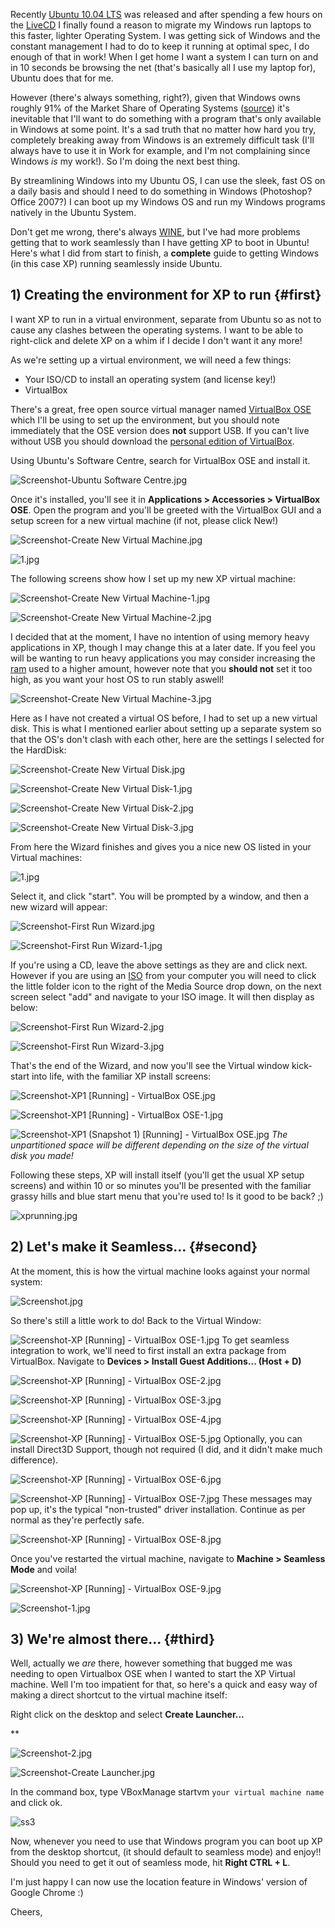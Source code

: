 <!---
title: "Streamline XP into Ubuntu"
date: "2010-05-17"
categories:
  - "guides"
tags:
  - "seamless-integration"
  - "ubuntu"
  - "virtualbox"
  - "xp"
--->

Recently [Ubuntu 10.04 LTS](http://www.ubuntu.com/products/whatisubuntu/1004features) was released and after spending a few hours on the [LiveCD](https://ubuntu.com/download) I finally found a reason to migrate my Windows run laptops to this faster, lighter Operating System. I was getting sick of Windows and the constant management I had to do to keep it running at optimal spec, I do enough of that in work! When I get home I want a system I can turn on and in 10 seconds be browsing the net (that's basically all I use my laptop for), Ubuntu does that for me.

However (there's always something, right?), given that Windows owns roughly 91% of the Market Share of Operating Systems ([source](http://en.wikipedia.org/wiki/Microsoft_Windows)) it's inevitable that I'll want to do something with a program that's only available in Windows at some point. It's a sad truth that no matter how hard you try, completely breaking away from Windows is an extremely difficult task (I'll always have to use it in Work for example, and I'm not complaining since Windows _is_ my work!). So I'm doing the next best thing.

By streamlining Windows into my Ubuntu OS, I can use the sleek, fast OS on a daily basis and should I need to do something in Windows (Photoshop? Office 2007?) I can boot up my Windows OS and run my Windows programs natively in the Ubuntu System.

Don't get me wrong, there's always [WINE](https://help.ubuntu.com/community/Wine), but I've had more problems getting that to work seamlessly than I have getting XP to boot in Ubuntu! Here's what I did from start to finish, a **complete** guide to getting Windows (in this case XP) running seamlessly inside Ubuntu.

## 1) Creating the environment for XP to run {#first}

I want XP to run in a virtual environment, separate from Ubuntu so as not to cause any clashes between the operating systems. I want to be able to right-click and delete XP on a whim if I decide I don't want it any more!

As we're setting up a virtual environment, we will need a few things:

- Your ISO/CD to install an operating system (and license key!)
- VirtualBox

There's a great, free open source virtual manager named [VirtualBox OSE](http://www.virtualbox.org/wiki/Downloads) which I'll be using to set up the environment, but you should note immediately that the OSE version does **not** support USB. If you can't live without USB you should download the [personal edition of VirtualBox](http://www.virtualbox.org/wiki/Downloads).

Using Ubuntu's Software Centre, search for VirtualBox OSE and install it.

![Screenshot-Ubuntu Software Centre.jpg](http://lh5.ggpht.com/_XtX1xEyLe2k/S_EHqxe4BqI/AAAAAAAAFBY/GacVKPuoULw/Screenshot-Ubuntu%20Software%20Centre.jpg?imgmax=576)

Once it's installed, you'll see it in **Applications > Accessories > VirtualBox OSE**. Open the program and you'll be greeted with the VirtualBox GUI and a setup screen for a new virtual machine (if not, please click New!)

![Screenshot-Create New Virtual Machine.jpg](http://lh5.ggpht.com/_XtX1xEyLe2k/S_EHlIm3FcI/AAAAAAAAFAw/iKQm3XFS5GA/Screenshot-Create%20New%20Virtual%20Machine.jpg?imgmax=576)

![1.jpg](http://lh6.ggpht.com/_XtX1xEyLe2k/S_EHk0OFTGI/AAAAAAAAFAs/l5x57MfqqoE/1.jpg?imgmax=576)

The following screens show how I set up my new XP virtual machine:

![Screenshot-Create New Virtual Machine-1.jpg](http://lh3.ggpht.com/_XtX1xEyLe2k/S_EHlgT70pI/AAAAAAAAFA0/tcRkcJf1uGc/Screenshot-Create%20New%20Virtual%20Machine-1.jpg?imgmax=576)

![Screenshot-Create New Virtual Machine-2.jpg](http://lh3.ggpht.com/_XtX1xEyLe2k/S_EHmErhuyI/AAAAAAAAFA4/uaORPu69m6U/Screenshot-Create%20New%20Virtual%20Machine-2.jpg?imgmax=576)

I decided that at the moment, I have no intention of using memory heavy applications in XP, though I may change this at a later date. If you feel you will be wanting to run heavy applications you may consider increasing the [ram](http://en.wikipedia.org/wiki/Random-access_memory) used to a higher amount, however note that you **should not** set it too high, as you want your host OS to run stably aswell!

![Screenshot-Create New Virtual Machine-3.jpg](http://lh6.ggpht.com/_XtX1xEyLe2k/S_EHmv9i7PI/AAAAAAAAFA8/yZ3lfpUkCog/Screenshot-Create%20New%20Virtual%20Machine-3.jpg?imgmax=576)

Here as I have not created a virtual OS before, I had to set up a new virtual disk. This is what I mentioned earlier about setting up a separate system so that the OS's don't clash with each other, here are the settings I selected for the HardDisk:

![Screenshot-Create New Virtual Disk.jpg](http://lh3.ggpht.com/_XtX1xEyLe2k/S_EHnM8lYII/AAAAAAAAFBA/P08WLalj3W8/Screenshot-Create%20New%20Virtual%20Disk.jpg?imgmax=576)

![Screenshot-Create New Virtual Disk-1.jpg](http://lh5.ggpht.com/_XtX1xEyLe2k/S_EHnhbZsxI/AAAAAAAAFBE/p7K5SQt-GC4/Screenshot-Create%20New%20Virtual%20Disk-1.jpg?imgmax=576)

![Screenshot-Create New Virtual Disk-2.jpg](http://lh4.ggpht.com/_XtX1xEyLe2k/S_EHoAXaT3I/AAAAAAAAFBI/_jB_TJwrc6A/Screenshot-Create%20New%20Virtual%20Disk-2.jpg?imgmax=576)

![Screenshot-Create New Virtual Disk-3.jpg](http://lh6.ggpht.com/_XtX1xEyLe2k/S_EHpI-o8CI/AAAAAAAAFBM/NYwfbxwZJoU/Screenshot-Create%20New%20Virtual%20Disk-3.jpg?imgmax=576)

From here the Wizard finishes and gives you a nice new OS listed in your Virtual machines:

![1.jpg](http://lh6.ggpht.com/_XtX1xEyLe2k/S_EHk0OFTGI/AAAAAAAAFAs/l5x57MfqqoE/1.jpg?imgmax=576)

Select it, and click "start". You will be prompted by a window, and then a new wizard will appear:

![Screenshot-First Run Wizard.jpg](http://lh4.ggpht.com/_XtX1xEyLe2k/S_EPaYUttXI/AAAAAAAAFBc/4QeCe4d_bj4/Screenshot-First%20Run%20Wizard.jpg?imgmax=576)

![Screenshot-First Run Wizard-1.jpg](http://lh5.ggpht.com/_XtX1xEyLe2k/S_EPdFWX42I/AAAAAAAAFBg/a4iaoyb2QF0/Screenshot-First%20Run%20Wizard-1.jpg?imgmax=576)

If you're using a CD, leave the above settings as they are and click next. However if you are using an [ISO](http://en.wikipedia.org/wiki/ISO_image) from your computer you will need to click the little folder icon to the right of the Media Source drop down, on the next screen select "add" and navigate to your ISO image. It will then display as below:

![Screenshot-First Run Wizard-2.jpg](http://lh3.ggpht.com/_XtX1xEyLe2k/S_EPiGo9EwI/AAAAAAAAFBk/CsybS1tB4rc/Screenshot-First%20Run%20Wizard-2.jpg?imgmax=576)

![Screenshot-First Run Wizard-3.jpg](http://lh6.ggpht.com/_XtX1xEyLe2k/S_EPlF3wFvI/AAAAAAAAFBo/WdVjv8NykbE/Screenshot-First%20Run%20Wizard-3.jpg?imgmax=576)

That's the end of the Wizard, and now you'll see the Virtual window kick-start into life, with the familiar XP install screens:

![Screenshot-XP1 [Running] - VirtualBox OSE.jpg](http://lh4.ggpht.com/_XtX1xEyLe2k/S_EP4d59pTI/AAAAAAAAFBw/afUOmxGmsmg/Screenshot-XP1%20%5BRunning%5D%20-%20VirtualBox%20OSE.jpg?imgmax=576)

![Screenshot-XP1 [Running] - VirtualBox OSE-1.jpg](http://lh6.ggpht.com/_XtX1xEyLe2k/S_EQAOiUqWI/AAAAAAAAFB0/bFHMbbkPCdM/Screenshot-XP1%20%5BRunning%5D%20-%20VirtualBox%20OSE-1.jpg?imgmax=576)

![Screenshot-XP1 (Snapshot 1) [Running] - VirtualBox OSE.jpg](http://lh5.ggpht.com/_XtX1xEyLe2k/S_EQQhrFR8I/AAAAAAAAFB4/9imRSDp6U8w/Screenshot-XP1%20%28Snapshot%201%29%20%5BRunning%5D%20-%20VirtualBox%20OSE.jpg?imgmax=576) _The unpartitioned space will be different depending on the size of the virtual disk you made!_

Following these steps, XP will install itself (you'll get the usual XP setup screens) and within 10 or so minutes you'll be presented with the familiar grassy hills and blue start menu that you're used to! Is it good to be back? ;)

![xprunning.jpg](http://lh4.ggpht.com/_XtX1xEyLe2k/S_EU7H1abQI/AAAAAAAAFCM/VDJRRMCauok/xprunning.jpg?imgmax=576)

## 2) Let's make it Seamless... {#second}

At the moment, this is how the virtual machine looks against your normal system:

![Screenshot.jpg](http://lh4.ggpht.com/_XtX1xEyLe2k/S_EWKNKeb6I/AAAAAAAAFCQ/0G3nHTcB3T4/Screenshot.jpg?imgmax=576)

So there's still a little work to do! Back to the Virtual Window:

![Screenshot-XP [Running] - VirtualBox OSE-1.jpg](http://lh3.ggpht.com/_XtX1xEyLe2k/S_EWSuEvCVI/AAAAAAAAFCU/9yCkx2bXX8Y/Screenshot-XP%20%5BRunning%5D%20-%20VirtualBox%20OSE-1.jpg?imgmax=576) To get seamless integration to work, we'll need to first install an extra package from VirtualBox. Navigate to **Devices > Install Guest Additions... (Host + D)**

![Screenshot-XP [Running] - VirtualBox OSE-2.jpg](http://lh5.ggpht.com/_XtX1xEyLe2k/S_EWc17Y22I/AAAAAAAAFCY/oUZVBit0qNk/Screenshot-XP%20%5BRunning%5D%20-%20VirtualBox%20OSE-2.jpg?imgmax=576)

![Screenshot-XP [Running] - VirtualBox OSE-3.jpg](http://lh5.ggpht.com/_XtX1xEyLe2k/S_EWhkB5UBI/AAAAAAAAFCc/TOUsVkilfcg/Screenshot-XP%20%5BRunning%5D%20-%20VirtualBox%20OSE-3.jpg?imgmax=576)

![Screenshot-XP [Running] - VirtualBox OSE-4.jpg](http://lh6.ggpht.com/_XtX1xEyLe2k/S_EWqPXwEoI/AAAAAAAAFCg/7EsSrTch3EI/Screenshot-XP%20%5BRunning%5D%20-%20VirtualBox%20OSE-4.jpg?imgmax=576)

![Screenshot-XP [Running] - VirtualBox OSE-5.jpg](http://lh3.ggpht.com/_XtX1xEyLe2k/S_EWv8zuYKI/AAAAAAAAFCk/RB2H5gDGy9c/Screenshot-XP%20%5BRunning%5D%20-%20VirtualBox%20OSE-5.jpg?imgmax=576) Optionally, you can install Direct3D Support, though not required (I did, and it didn't make much difference).

![Screenshot-XP [Running] - VirtualBox OSE-6.jpg](http://lh5.ggpht.com/_XtX1xEyLe2k/S_EWzkrBKqI/AAAAAAAAFCs/674o1avrYD0/Screenshot-XP%20%5BRunning%5D%20-%20VirtualBox%20OSE-6.jpg?imgmax=576)

![Screenshot-XP [Running] - VirtualBox OSE-7.jpg](http://lh3.ggpht.com/_XtX1xEyLe2k/S_EW6g2TVjI/AAAAAAAAFC0/2-xFyzmnUK4/Screenshot-XP%20%5BRunning%5D%20-%20VirtualBox%20OSE-7.jpg?imgmax=576) These messages may pop up, it's the typical "non-trusted" driver installation. Continue as per normal as they're perfectly safe.

![Screenshot-XP [Running] - VirtualBox OSE-8.jpg](http://lh4.ggpht.com/_XtX1xEyLe2k/S_EXDJEqfPI/AAAAAAAAFC4/LjQIJcVJmQE/Screenshot-XP%20%5BRunning%5D%20-%20VirtualBox%20OSE-8.jpg?imgmax=576)

Once you've restarted the virtual machine, navigate to **Machine > Seamless Mode** and voila!

![Screenshot-XP [Running] - VirtualBox OSE-9.jpg](http://lh6.ggpht.com/_XtX1xEyLe2k/S_EaVDAYXLI/AAAAAAAAFC8/ojcn-wBrGsA/Screenshot-XP%20%5BRunning%5D%20-%20VirtualBox%20OSE-9.jpg?imgmax=576)

![Screenshot-1.jpg](http://lh3.ggpht.com/_XtX1xEyLe2k/S_EbCm9TlHI/AAAAAAAAFDA/c3Rnc_huN_8/Screenshot-1.jpg?imgmax=576)

## 3) We're almost there... {#third}

Well, actually we _are_ there, however something that bugged me was needing to open Virtualbox OSE when I wanted to start the XP Virtual machine. Well I'm too impatient for that, so here's a quick and easy way of making a direct shortcut to the virtual machine itself:

Right click on the desktop and select **Create Launcher...**

**

![Screenshot-2.jpg](http://lh4.ggpht.com/_XtX1xEyLe2k/S_Ed3SPlbaI/AAAAAAAAFDI/Ch_lkf6IRfM/Screenshot-2.jpg?imgmax=576)

![Screenshot-Create Launcher.jpg](http://lh5.ggpht.com/_XtX1xEyLe2k/S_EeCImrsmI/AAAAAAAAFDM/b4J4JkfmhYU/Screenshot-Create%20Launcher.jpg?imgmax=576)

In the command box, type VBoxManage startvm `your virtual machine name` and click ok.

![ss3](/wp-content/uploads/2010/05/Screenshot-3.png "Screenshot-3")

Now, whenever you need to use that Windows program you can boot up XP from the desktop shortcut, (it should default to seamless mode) and enjoy!! Should you need to get it out of seamless mode, hit **Right CTRL + L**.

I'm just happy I can now use the location feature in Windows' version of Google Chrome :)

Cheers,
